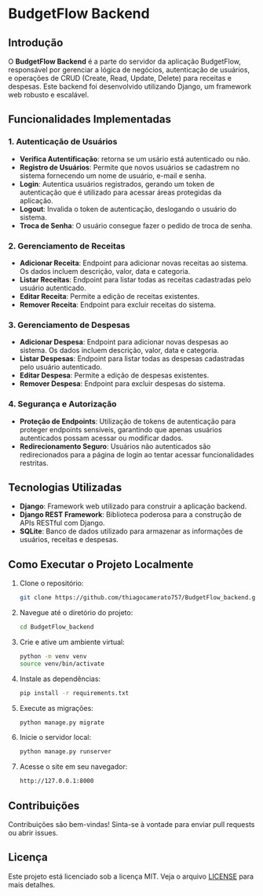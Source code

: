 # BudgetFlow Backend

## Introdução

O **BudgetFlow Backend** é a parte do servidor da aplicação BudgetFlow, responsável por gerenciar a lógica de negócios, autenticação de usuários, e operações de CRUD (Create, Read, Update, Delete) para receitas e despesas. Este backend foi desenvolvido utilizando Django, um framework web robusto e escalável.

## Funcionalidades Implementadas

### 1. Autenticação de Usuários
- **Verifica Autentificação**: retorna se um usário está autenticado ou não.
- **Registro de Usuários**: Permite que novos usuários se cadastrem no sistema fornecendo um nome de usuário, e-mail e senha.
- **Login**: Autentica usuários registrados, gerando um token de autenticação que é utilizado para acessar áreas protegidas da aplicação.
- **Logout**: Invalida o token de autenticação, deslogando o usuário do sistema.
- **Troca de Senha**: O usuário consegue fazer o pedido de troca de senha.

### 2. Gerenciamento de Receitas
- **Adicionar Receita**: Endpoint para adicionar novas receitas ao sistema. Os dados incluem descrição, valor, data e categoria.
- **Listar Receitas**: Endpoint para listar todas as receitas cadastradas pelo usuário autenticado.
- **Editar Receita**: Permite a edição de receitas existentes.
- **Remover Receita**: Endpoint para excluir receitas do sistema.

### 3. Gerenciamento de Despesas
- **Adicionar Despesa**: Endpoint para adicionar novas despesas ao sistema. Os dados incluem descrição, valor, data e categoria.
- **Listar Despesas**: Endpoint para listar todas as despesas cadastradas pelo usuário autenticado.
- **Editar Despesa**: Permite a edição de despesas existentes.
- **Remover Despesa**: Endpoint para excluir despesas do sistema.

### 4. Segurança e Autorização
- **Proteção de Endpoints**: Utilização de tokens de autenticação para proteger endpoints sensíveis, garantindo que apenas usuários autenticados possam acessar ou modificar dados.
- **Redirecionamento Seguro**: Usuários não autenticados são redirecionados para a página de login ao tentar acessar funcionalidades restritas.

## Tecnologias Utilizadas

- **Django**: Framework web utilizado para construir a aplicação backend.
- **Django REST Framework**: Biblioteca poderosa para a construção de APIs RESTful com Django.
- **SQLite**: Banco de dados utilizado para armazenar as informações de usuários, receitas e despesas.

## Como Executar o Projeto Localmente

1. Clone o repositório:
	```bash
	git clone https://github.com/thiagocamerato757/BudgetFlow_backend.git
	```

2. Navegue até o diretório do projeto:
	```bash
	cd BudgetFlow_backend
	```

3. Crie e ative um ambiente virtual:
	```bash
	python -m venv venv
	source venv/bin/activate
	```

4. Instale as dependências:
	```bash
	pip install -r requirements.txt
	```

5. Execute as migrações:
	```bash
	python manage.py migrate
	```

6. Inicie o servidor local:
	```bash
	python manage.py runserver
	```

7. Acesse o site em seu navegador:
	```bash
	http://127.0.0.1:8000
	```

## Contribuições

Contribuições são bem-vindas! Sinta-se à vontade para enviar pull requests ou abrir issues.

## Licença

Este projeto está licenciado sob a licença MIT. Veja o arquivo [LICENSE](LICENSE) para mais detalhes.